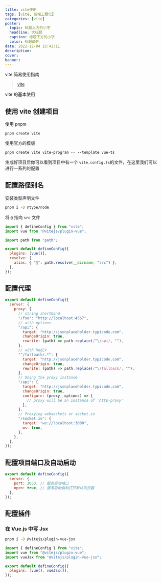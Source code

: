 ```yaml
---
title: vite使用
tags: [vite, 前端工程化]
categories: [vite]
poster:
  topic: 标题上方的小字
  headline: 大标题
  caption: 标题下方的小字
  color: 标题颜色
date: 2022-12-04 15:41:11
description:
cover:
banner:
---
```


vite 简易使用指南

<!-- more -->

> [vite](https://vitejs.dev/)

vite 的基本使用

## 使用 vite 创建项目

使用 pnpm

```shell
pnpm create vite
```

使用官方的模版

```shell
pnpm create vite vite-program -- --template vue-ts
```

生成好项目后你可以看到项目中有一个 `vite.config.ts`的文件，在这里我们可以进行一系列的配置

## 配置路径别名

安装类型声明文件

```bash
pnpm i -D @type/node
```

将 `@` 指向 `src` 文件

```js
import { defineConfig } from "vite";
import vue from "@vitejs/plugin-vue";

import path from "path";

export default defineConfig({
  plugins: [vue()],
  resolve: {
    alias: { "@": path.resolve(__dirname, "src") },
  },
});
```

## 配置代理

```js
export default defineConfig({
  server: {
    proxy: {
      // string shorthand
      "/foo": "http://localhost:4567",
      // with options
      "/api": {
        target: "http://jsonplaceholder.typicode.com",
        changeOrigin: true,
        rewrite: (path) => path.replace(/^\/api/, ""),
      },
      // with RegEx
      "^/fallback/.*": {
        target: "http://jsonplaceholder.typicode.com",
        changeOrigin: true,
        rewrite: (path) => path.replace(/^\/fallback/, ""),
      },
      // Using the proxy instance
      "/api": {
        target: "http://jsonplaceholder.typicode.com",
        changeOrigin: true,
        configure: (proxy, options) => {
          // proxy will be an instance of 'http-proxy'
        },
      },
      // Proxying websockets or socket.io
      "/socket.io": {
        target: "ws://localhost:3000",
        ws: true,
      },
    },
  },
});
```

## 配置项目端口及自动启动

```js
export default defineConfig({
  server: {
    port: 3030, // 服务启动端口
    open: true, // 服务启动自动打开默认浏览器
  },
});
```

## 配置插件

### 在 Vue.js 中写 Jsx

```bash
pnpm i -D @vitejs/plugin-vue-jsx
```

```js
import { defineConfig } from "vite";
import vue from "@vitejs/plugin-vue";
import vueJsx from "@vitejs/plugin-vue-jsx";

export default defineConfig({
  plugins: [vue(), vueJsx()],
});
```
